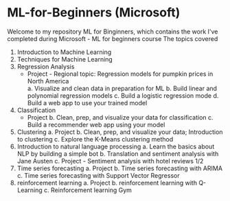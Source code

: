 # ML-for-Beginners (Microsoft)
Welcome to my repository ML for Binginners, which contains the work I've completed during Microsoft - ML for beginners course
The topics covered 
1.	Introduction to Machine Learning
2.	Techniques for Machine Learning
3.	Regression Analysis  
    * Project - Regional topic: Regression models for pumpkin prices in North America </br>
      a. Visualize and clean data in preparation for ML
      b. Build linear and polynomial regression models
      c. Build a logistic regression mode
      d. Build a web app to use your trained model
4.	Classification
     * Project 
b.	Clean, prep, and visualize your data for classification
c.	Build a recommender web app using your model
5.	Clustering
a.	Project 
b.	Clean, prep, and visualize your data; Introduction to clustering
c.	Explore the K-Means clustering method
6.	Introduction to natural language processing
a.	Learn the basics about NLP by building a simple bot
b.	Translation and sentiment analysis with Jane Austen
c.	Project - Sentiment analysis with hotel reviews 1/2
7.	Time series forecasting
a.	Project
b.	Time series forecasting with ARIMA
c.	Time series forecasting with Support Vector Regressor
8.	reinforcement learning
a.	Project
b.	reinforcement learning with Q-Learning
c.	Reinforcement learning Gym

